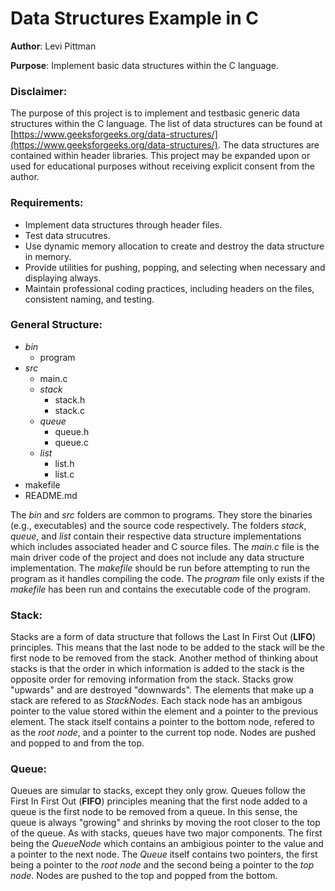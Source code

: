 # Data Structures Example in C

**Author**: Levi Pittman

**Purpose**: Implement basic data structures within the C language.

### Disclaimer:

The purpose of this project is to implement and testbasic generic data structures within the C language. The list of data
structures can be found at [https://www.geeksforgeeks.org/data-structures/](https://www.geeksforgeeks.org/data-structures/). The
data structures are contained within header libraries. This project may be expanded upon or used for educational purposes without
receiving explicit consent from the author.

### Requirements:
* Implement data structures through header files.
* Test data strucutres.
* Use dynamic memory allocation to create and destroy the data structure in memory.
* Provide utilities for pushing, popping, and selecting when necessary and displaying always.
* Maintain professional coding practices, including headers on the files, consistent naming, and testing.

### General Structure:
* *bin*
  * program
* *src*
  * main.c
  * *stack*
    * stack.h
    * stack.c
  * *queue*
    * queue.h
    * queue.c
  * *list*
    * list.h
    * list.c
* makefile
* README.md

The *bin* and *src* folders are common to programs. They store the binaries (e.g., executables) and the source
code respectively. The folders *stack*, *queue*, and *list* contain their respective data structure implementations
which includes associated header and C source files. The *main.c* file is the main driver code of the project and
does not include any data structure implementation. The *makefile* should be run before attempting to run the program
as it handles compiling the code. The *program* file only exists if the *makefile* has been run and contains the 
executable code of the program.

### Stack:

Stacks are a form of data structure that follows the Last In First Out (**LIFO**) principles. This means that the last
node to be added to the stack will be the first node to be removed from the stack. Another method of thinking about 
stacks is that the order in which information is added to the stack is the opposite order for removing information from
the stack. Stacks grow "upwards" and are destroyed "downwards". The elements that make up a stack are refered to as 
*StackNodes*. Each stack node has an ambigous pointer to the value stored within the element and a pointer to the previous
element. The stack itself contains a pointer to the bottom node, refered to as the *root node*, and a pointer to the current
top node. Nodes are pushed and popped to and from the top.

### Queue:

Queues are simular to stacks, except they only grow. Queues follow the First In First Out (**FIFO**) principles meaning that the
first node added to a queue is the first node to be removed from a queue. In this sense, the queue is always "growing" and 
shrinks by moving the root closer to the top of the queue. As with stacks, queues have two major components. The first 
being the *QueueNode* which contains an ambigious pointer to the value and a pointer to the next node. The *Queue* itself
contains two pointers, the first being a pointer to the *root node* and the second being a pointer to the *top node*. Nodes
are pushed to the top and popped from the bottom.
